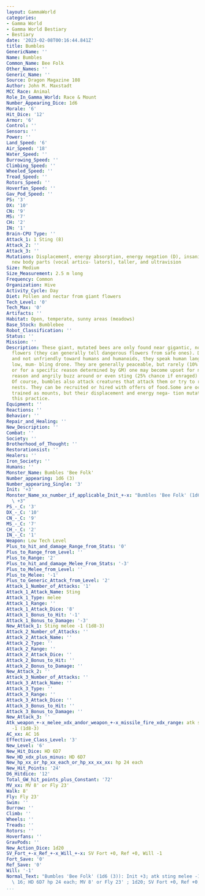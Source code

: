 ```yaml
---
layout: GammaWorld
categories:
- Gamma World
- Gamma World Bestiary
- Bestiary
date: '2023-02-08T00:16:44.841Z'
title: Bumbles
GenericName: ''
Name: Bumbles
Common_Name: Bee Folk
Other_Names: ''
Generic_Name: ''
Source: Dragon Magazine 108
Author: John M. Maxstadt
MCC Race: Animal
Role_In_Gamma_World: Race & Mount
Number_Appearing_Dice: 1d6
Morale: '6'
Hit_Dice: '12'
Armor: '6'
Control: ''
Sensors: ''
Power: ''
Land_Speed: '6'
Air_Speed: '18'
Water_Speed: ''
Burrowing_Speed: ''
Climbing_Speed: ''
Wheeled_Speed: ''
Tread_Speed: ''
Rotors_Speed: ''
Hoverfan_Speed: ''
Gav_Pod_Speed: ''
PS: '3'
DX: '10'
CN: '9'
MS: '7'
CH: '2'
IN: '1'
Brain-CPU Type: ''
Attack_1: 1 Sting (8)
Attack_2: ''
Attack_3: ''
Mutations: Displacement, energy absorption, energy negation (D), insanity (D, variant),
  new body parts (vocal articu- lators), taller, and ultravision
Size: Medium
Size_Measurement: 2.5 m long
Frequency: Common
Organization: Hive
Activity_Cycle: Day
Diet: Pollen and nectar from giant flowers
Tech_Level: '0'
Tech_Max: '0'
Artifacts: ''
Habitat: Open, temperate, sunny areas (meadows)
Base_Stock: Bumblebee
Robot_Classification: ''
Status: ''
Mission: ''
Description: These giant, mutated bees are only found near gigantic, non-carnivorous
  flowers (they can generally tell dangerous flowers from safe ones). Dimly intelligent
  and not unfriendly toward humans and humanoids, they speak human languages in a
  low, mum- bling drone. They are generally peaceable, but rarely (10% of random encounters,
  or for a specific reason determined by GM) one may become upset for no apparent
  reason and angrily buzz around or even sting (25% chance if enraged) harmless passers-by.
  Of course, bumbles also attack creatures that attack them or try to rob their underground
  nests. They can be recruited or hired with offers of food.Some are occasionally
  trained as mounts, but their displacement and energy nega- tion mutations discourage
  this practice.
Equipment: ''
Reactions: ''
Behavior: ''
Repair_and_Healing: ''
New_Description: ''
Combat: ''
Society: ''
Brotherhood_of_Thought: ''
Restorationsist: ''
Healers: ''
Iron_Society: ''
Humans: ''
Monster_Name: Bumbles 'Bee Folk'
Number_appearing: 1d6 (3)
Number_appearing_Single: '3'
Init: '+3'
Monster_Name_xx_number_if_applicable_Init_+-x: "Bumbles 'Bee Folk' (1d6 (3)): Init\
  \ +3"
PS_-_C: '3'
DX_-_C: '10'
CN_-_C: '9'
MS_-_C: '7'
CH_-_C: '2'
IN_-_C: '1'
Weapon: Low Tech Level
Plus_to_hit_and_damage_Range_from_Stats: '0'
Plus_to_Range_from_Level: ''
Plus_to_Range: '2'
Plus_to_hit_and_damage_Melee_From_Stats: '-3'
Plus_to_Melee_from_Level: ''
Plus_to_Melee: '-1'
Plus_to_Generic_Attack_from_Level: '2'
Attack_1_Number_of_Attacks: '1'
Attack_1_Attack_Name: Sting
Attack_1_Type: melee
Attack_1_Range: ''
Attack_1_Attack_Dice: '8'
Attack_1_Bonus_to_Hit: '-1'
Attack_1_Bonus_to_Damage: '-3'
New_Attack_1: Sting melee -1 (1d8-3)
Attack_2_Number_of_Attacks: ''
Attack_2_Attack_Name: ''
Attack_2_Type: ''
Attack_2_Range: ''
Attack_2_Attack_Dice: ''
Attack_2_Bonus_to_Hit: ''
Attack_2_Bonus_to_Damage: ''
New_Attack_2: ''
Attack_3_Number_of_Attacks: ''
Attack_3_Attack_Name: ''
Attack_3_Type: ''
Attack_3_Range: ''
Attack_3_Attack_Dice: ''
Attack_3_Bonus_to_Hit: ''
Attack_3_Bonus_to_Damage: ''
New_Attack_3: ''
Atk_weapon_+-x_melee_xdx_andor_weapon_+-x_missile_fire_xdx_range: atk sting melee
  -1 (1d8-3)
AC_xx: AC 16
Effective_Class_Level: '3'
New_Level: '6'
New_Hit_Dice: HD 6D7
New_HD_xdx_plus_minus: HD 6D7
New_hp_xx_or_hp_xx_each_or_hp_xx_xx_xx: hp 24 each
New_Hit_Points: '24'
D6_Hitdice: '12'
Total_GW_hit_points_plus_Constant: '72'
MV_xx: MV 8' or Fly 23'
Walk: 8'
Fly: Fly 23'
Swim: ''
Burrow: ''
Climb: ''
Wheels: ''
Treads: ''
Rotors: ''
Hoverfans: ''
GravPods: ''
New_Action_Dice: 1d20
SV_Fort_+-x_Ref_+-x_Will_+-x: SV Fort +0, Ref +0, Will -1
Fort_Save: '0'
Ref_Save: '0'
Will: '-1'
Normal_Text: "Bumbles 'Bee Folk' (1d6 (3)): Init +3; atk sting melee -1 (1d8-3); AC\
  \ 16; HD 6D7 hp 24 each; MV 8' or Fly 23' ; 1d20; SV Fort +0, Ref +0, Will -1"
...
```

